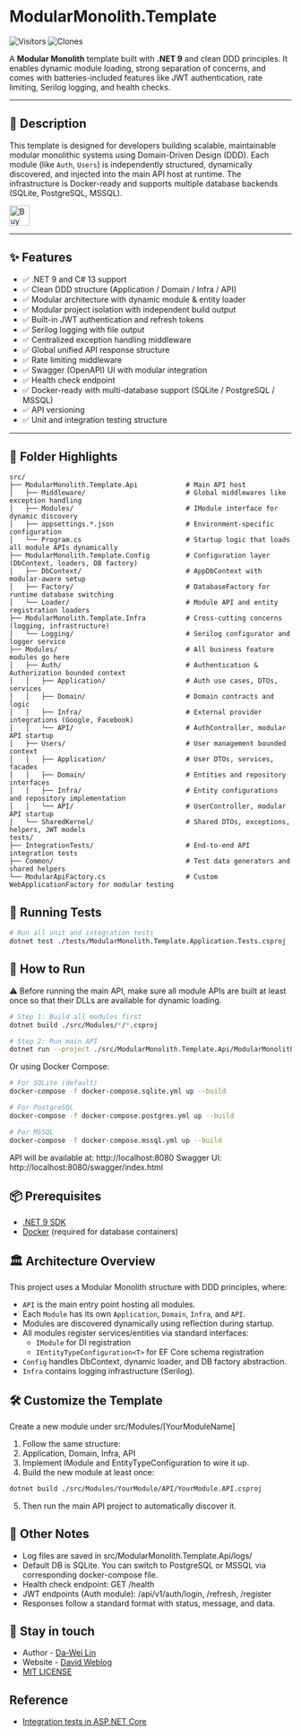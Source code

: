 # ModularMonolith.Template

![Visitors](https://img.shields.io/badge/visitors-10_total-brightgreen)
![Clones](https://img.shields.io/badge/clones-23_total_19_unique-blue) <!--CLONE-BADGE-->

A **Modular Monolith** template built with **.NET 9** and clean DDD principles. It enables dynamic module loading, strong separation of concerns, and comes with batteries-included features like JWT authentication, rate limiting, Serilog logging, and health checks.

---

## 📌 Description

This template is designed for developers building scalable, maintainable modular monolithic systems using Domain-Driven Design (DDD). Each module (like `Auth`, `Users`) is independently structured, dynamically discovered, and injected into the main API host at runtime. The infrastructure is Docker-ready and supports multiple database backends (SQLite, PostgreSQL, MSSQL).

<a href='https://ko-fi.com/F1F82YR41' target='_blank'><img height='36' style='border:0px;height:36px;' src='https://storage.ko-fi.com/cdn/kofi6.png?v=6' border='0' alt='Buy Me a Coffee at ko-fi.com' /></a>

---

## ✨ Features

- ✅ .NET 9 and C# 13 support
- ✅ Clean DDD structure (Application / Domain / Infra / API)
- ✅ Modular architecture with dynamic module & entity loader
- ✅ Modular project isolation with independent build output
- ✅ Built-in JWT authentication and refresh tokens
- ✅ Serilog logging with file output
- ✅ Centralized exception handling middleware
- ✅ Global unified API response structure
- ✅ Rate limiting middleware
- ✅ Swagger (OpenAPI) UI with modular integration
- ✅ Health check endpoint
- ✅ Docker-ready with multi-database support (SQLite / PostgreSQL / MSSQL)
- ✅ API versioning
- ✅ Unit and integration testing structure

---

## 📂 Folder Highlights

```text
src/
├── ModularMonolith.Template.Api            # Main API host
│   ├── Middleware/                         # Global middlewares like exception handling
│   ├── Modules/                            # IModule interface for dynamic discovery
│   ├── appsettings.*.json                  # Environment-specific configuration
│   └── Program.cs                          # Startup logic that loads all module APIs dynamically
├── ModularMonolith.Template.Config         # Configuration layer (DbContext, loaders, DB factory)
│   ├── DbContext/                          # AppDbContext with modular-aware setup
│   ├── Factory/                            # DatabaseFactory for runtime database switching
│   └── Loader/                             # Module API and entity registration loaders
├── ModularMonolith.Template.Infra          # Cross-cutting concerns (logging, infrastructure)
│   └── Logging/                            # Serilog configurator and logger service
├── Modules/                                # All business feature modules go here
│   ├── Auth/                               # Authentication & Authorization bounded context
│   │   ├── Application/                    # Auth use cases, DTOs, services
│   │   ├── Domain/                         # Domain contracts and logic
│   │   ├── Infra/                          # External provider integrations (Google, Facebook)
│   │   └── API/                            # AuthController, modular API startup
│   ├── Users/                              # User management bounded context
│   │   ├── Application/                    # User DTOs, services, facades
│   │   ├── Domain/                         # Entities and repository interfaces
│   │   ├── Infra/                          # Entity configurations and repository implementation
│   │   └── API/                            # UserController, modular API startup
│   └── SharedKernel/                       # Shared DTOs, exceptions, helpers, JWT models
tests/
├── IntegrationTests/                       # End-to-end API integration tests
├── Common/                                 # Test data generators and shared helpers
└── ModularApiFactory.cs                    # Custom WebApplicationFactory for modular testing
```

## 🧪 Running Tests

```bash
# Run all unit and integration tests
dotnet test ./tests/ModularMonolith.Template.Application.Tests.csproj
```

## 🚀 How to Run

⚠️ Before running the main API, make sure all module APIs are built at least once so that their DLLs are available for dynamic loading.

```bash
# Step 1: Build all modules first
dotnet build ./src/Modules/*/*.csproj

# Step 2: Run main API
dotnet run --project ./src/ModularMonolith.Template.Api/ModularMonolith.Template.Api.csproj
```

Or using Docker Compose:

```bash
# For SQLite (default)
docker-compose -f docker-compose.sqlite.yml up --build

# For PostgreSQL
docker-compose -f docker-compose.postgres.yml up --build

# For MSSQL
docker-compose -f docker-compose.mssql.yml up --build
```

API will be available at: http://localhost:8080
Swagger UI: http://localhost:8080/swagger/index.html

## 📦 Prerequisites

- [.NET 9 SDK](https://dotnet.microsoft.com/en-us/)
- [Docker](https://www.docker.com/) (required for database containers)

## 🏛 Architecture Overview

This project uses a Modular Monolith structure with DDD principles, where:

- `API` is the main entry point hosting all modules.
- Each `Module` has its own `Application`, `Domain`, `Infra`, and `API`.
- Modules are discovered dynamically using reflection during startup.
- All modules register services/entities via standard interfaces:
    - `IModule` for DI registration
    - `IEntityTypeConfiguration<T>` for EF Core schema registration
- `Config` handles DbContext, dynamic loader, and DB factory abstraction.
- `Infra` contains logging infrastructure (Serilog).

## 🛠 Customize the Template
Create a new module under src/Modules/[YourModuleName]

1. Follow the same structure:
2. Application, Domain, Infra, API
3. Implement IModule and EntityTypeConfiguration to wire it up.
4. Build the new module at least once:

```bash
dotnet build ./src/Modules/YourModule/API/YourModule.API.csproj
```

5. Then run the main API project to automatically discover it.

## 📝 Other Notes

- Log files are saved in src/ModularMonolith.Template.Api/logs/
- Default DB is SQLite. You can switch to PostgreSQL or MSSQL via corresponding docker-compose file.
- Health check endpoint: GET /health
- JWT endpoints (Auth module): /api/v1/auth/login, /refresh, /register
- Responses follow a standard format with status, message, and data.

## 💬 Stay in touch

- Author - [Da-Wei Lin](https://www.linkedin.com/in/da-wei-lin-689a35107/)
- Website - [David Weblog](https://davidskyspace.com/)
- [MIT LICENSE](https://github.com/deadislove/dotnet-ModularMonolith-template/blob/main/LICENSE)

## Reference

- [Integration tests in ASP.NET Core](https://learn.microsoft.com/en-us/aspnet/core/test/integration-tests?view=aspnetcore-9.0&pivots=xunit)
